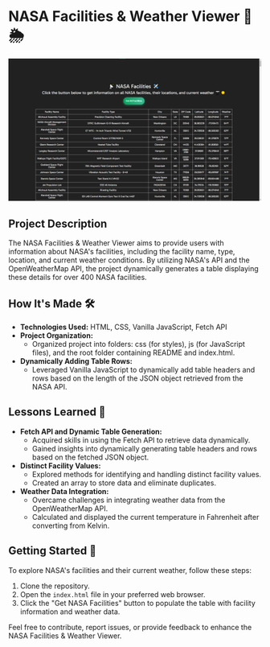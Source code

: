 # NASA Facilities & Weather Viewer 🚀🌦️

![Screenshot](project.png)

## Project Description

The NASA Facilities & Weather Viewer aims to provide users with information about NASA's facilities, including the facility name, type, location, and current weather conditions. By utilizing NASA's API and the OpenWeatherMap API, the project dynamically generates a table displaying these details for over 400 NASA facilities.

## How It's Made 🛠️

- **Technologies Used:** HTML, CSS, Vanilla JavaScript, Fetch API
- **Project Organization:**
  - Organized project into folders: css (for styles), js (for JavaScript files), and the root folder containing README and index.html.
- **Dynamically Adding Table Rows:**
  - Leveraged Vanilla JavaScript to dynamically add table headers and rows based on the length of the JSON object retrieved from the NASA API.

## Lessons Learned 🧠

- **Fetch API and Dynamic Table Generation:**
  - Acquired skills in using the Fetch API to retrieve data dynamically.
  - Gained insights into dynamically generating table headers and rows based on the fetched JSON object.
- **Distinct Facility Values:**
  - Explored methods for identifying and handling distinct facility values.
  - Created an array to store data and eliminate duplicates.
- **Weather Data Integration:**
  - Overcame challenges in integrating weather data from the OpenWeatherMap API.
  - Calculated and displayed the current temperature in Fahrenheit after converting from Kelvin.

## Getting Started 🚀

To explore NASA's facilities and their current weather, follow these steps:

1. Clone the repository.
2. Open the `index.html` file in your preferred web browser.
3. Click the "Get NASA Facilities" button to populate the table with facility information and weather data.

Feel free to contribute, report issues, or provide feedback to enhance the NASA Facilities & Weather Viewer.